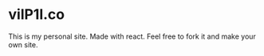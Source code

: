 # vilP1l.co

This is my personal site. Made with react. Feel free to fork it and make your own site.